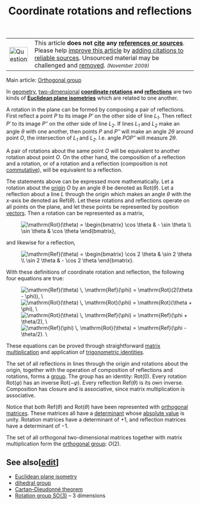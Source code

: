 ﻿---
lastrevid: 638923537
pageid: 596267
canonicalurl: http://en.wikipedia.org/wiki/Coordinate_rotations_and_reflections
title: Coordinate rotations and reflections
editurl: http://en.wikipedia.org/w/index.php?title=Coordinate_rotations_and_reflections&action=edit
length: 3680
contentmodel: wikitext
pagelanguage: en
touched: 2015-01-31T22:31:41Z
ns: 0
fullurl: http://en.wikipedia.org/wiki/Coordinate_rotations_and_reflections
---

<table class="metadata plainlinks ambox ambox-content ambox-Unreferenced" role="presentation"><tr><td class="mbox-image"><div style="width:52px"><a href="/wiki/File:Question_book-new.svg" class="image"><img alt="Question book-new.svg" src="//upload.wikimedia.org/wikipedia/en/thumb/9/99/Question_book-new.svg/50px-Question_book-new.svg.png" width="50" height="39" srcset="//upload.wikimedia.org/wikipedia/en/thumb/9/99/Question_book-new.svg/75px-Question_book-new.svg.png 1.5x, //upload.wikimedia.org/wikipedia/en/thumb/9/99/Question_book-new.svg/100px-Question_book-new.svg.png 2x" data-file-width="262" data-file-height="204" /></a></div></td><td class="mbox-text"><span class="mbox-text-span">This article <b>does not <a href="/wiki/Wikipedia:Citing_sources" title="Wikipedia:Citing sources">cite</a> any <a href="/wiki/Wikipedia:Verifiability" title="Wikipedia:Verifiability">references or sources</a></b>.<span class="hide-when-compact"> Please help <a class="external text" href="//en.wikipedia.org/w/index.php?title=Coordinate_rotations_and_reflections&amp;action=edit">improve this article</a> by <a href="/wiki/Help:Introduction_to_referencing/1" title="Help:Introduction to referencing/1">adding citations to reliable sources</a>. Unsourced material may be challenged and <a href="/wiki/Wikipedia:Verifiability#Burden_of_evidence" title="Wikipedia:Verifiability">removed</a>.</span>  <small><i>(November 2009)</i></small><span class="hide-when-compact"></span></span></td></tr></table>
<div class="hatnote relarticle mainarticle">Main article: <a href="/wiki/Orthogonal_group" title="Orthogonal group">Orthogonal group</a></div>
<p>In <a href="/wiki/Geometry" title="Geometry">geometry</a>, <a href="/wiki/Two-dimensional" title="Two-dimensional" class="mw-redirect">two-dimensional</a> <b><a href="/wiki/Coordinate_rotation" title="Coordinate rotation" class="mw-redirect">coordinate rotations</a> and <a href="/wiki/Reflection_(mathematics)" title="Reflection (mathematics)">reflections</a></b> are two kinds of <b><a href="/wiki/Euclidean_plane_isometry" title="Euclidean plane isometry">Euclidean plane isometries</a></b> which are related to one another.
</p><p>A rotation in the plane can be formed by composing a pair of reflections.  First reflect a point <i>P</i> to its image <i>P&#8242;</i> on the other side of line <i>L<sub>1</sub></i>.  Then reflect <i>P&#8242;</i> to its image <i>P&#8242;&#8242;</i> on the other side of line <i>L<sub>2</sub></i>.  If lines <i>L<sub>1</sub></i> and <i>L<sub>2</sub></i> make an angle <i>θ</i> with one another, then points <i>P</i> and <i>P&#8242;&#8242;</i> will make an angle <i>2θ</i> around point <i>O</i>, the intersection of <i>L<sub>1</sub></i> and <i>L<sub>2</sub></i>.  I.e. angle <i>POP&#8242;&#8242;</i> will measure <i>2θ</i>.
</p><p>A pair of rotations about the same point <i>O</i> will be equivalent to another rotation about point <i>O</i>.  On the other hand, the composition of a reflection and a rotation, or of a rotation and a reflection (composition is not <a href="/wiki/Commutative" title="Commutative" class="mw-redirect">commutative</a>), will be equivalent to a reflection.
</p><p>The statements above can be expressed more mathematically.  Let a rotation about the <a href="/wiki/Origin_(mathematics)" title="Origin (mathematics)">origin</a> <i>O</i> by an angle <i>θ</i> be denoted as Rot(<i>θ</i>).  Let a reflection about a line <i>L</i> through the origin which makes an angle <i>θ</i> with the <i>x</i>-axis be denoted as Ref(<i>θ</i>).   Let these rotations and reflections operate on all points on the plane, and let these points be represented by position <a href="/wiki/Vector_(geometric)" title="Vector (geometric)" class="mw-redirect">vectors</a>.  Then a rotation can be represented as a matrix,
</p>
<dl><dd><img class="mwe-math-fallback-image-inline tex" alt=" \mathrm{Rot}(\theta) = \begin{bmatrix} \cos \theta &amp; - \sin \theta \\&#10;\sin \theta &amp; \cos \theta \end{bmatrix}, " src="//upload.wikimedia.org/math/d/d/5/dd5b4bc5cf8a47c6ddadd8ec24025b6b.png" /></dd></dl>
<p>and likewise for a reflection,
</p>
<dl><dd><img class="mwe-math-fallback-image-inline tex" alt=" \mathrm{Ref}(\theta) = \begin{bmatrix} \cos 2 \theta &amp; \sin 2 \theta \\&#10;\sin 2 \theta &amp; - \cos 2 \theta \end{bmatrix}. " src="//upload.wikimedia.org/math/9/6/3/963e0443149a56d033448b330ad34b99.png" /></dd></dl>
<p>With these definitions of coordinate rotation and reflection, the following four equations are true:
</p>
<dl><dd><img class="mwe-math-fallback-image-inline tex" alt=" \mathrm{Ref}(\theta) \, \mathrm{Ref}(\phi) = \mathrm{Rot}(2(\theta - \phi)), \ " src="//upload.wikimedia.org/math/f/f/a/ffadccd3c5508d525c858be570ffe637.png" /></dd>
<dd><img class="mwe-math-fallback-image-inline tex" alt=" \mathrm{Rot}(\theta) \, \mathrm{Rot}(\phi) = \mathrm{Rot}(\theta + \phi), \ " src="//upload.wikimedia.org/math/6/4/6/6463b5b051f9e9c383cb94b742457a9f.png" /></dd>
<dd><img class="mwe-math-fallback-image-inline tex" alt=" \mathrm{Rot}(\theta) \, \mathrm{Ref}(\phi) = \mathrm{Ref}(\phi + \theta/2), \ " src="//upload.wikimedia.org/math/f/e/5/fe51cb9a1841a56d7c43f364a34f8eaa.png" /></dd>
<dd><img class="mwe-math-fallback-image-inline tex" alt=" \mathrm{Ref}(\phi) \, \mathrm{Rot}(\theta) = \mathrm{Ref}(\phi - \theta/2). \ " src="//upload.wikimedia.org/math/7/9/4/79442da1453ce99931fbea89723e25a6.png" /></dd></dl>
<p>These equations can be proved through straightforward <a href="/wiki/Matrix_multiplication" title="Matrix multiplication">matrix multiplication</a> and application of <a href="/wiki/Trigonometric_identity" title="Trigonometric identity" class="mw-redirect">trigonometric identities</a>.
</p><p>The set of all reflections in lines through the origin and rotations about the origin, together with the operation of composition of reflections and rotations, forms a <a href="/wiki/Group_(mathematics)" title="Group (mathematics)">group</a>.  The group has an identity: Rot(0).  Every rotation Rot(<i>φ</i>) has an inverse Rot(−<i>φ</i>).  Every reflection Ref(<i>θ</i>) is its own inverse.  Composition has closure and is associative, since matrix multiplication is associative.
</p><p>Notice that both Ref(<i>θ</i>) and Rot(<i>θ</i>) have been represented with <a href="/wiki/Orthogonal_matrix" title="Orthogonal matrix">orthogonal matrices</a>.  These matrices all have a <a href="/wiki/Determinant" title="Determinant">determinant</a> whose <a href="/wiki/Absolute_value" title="Absolute value">absolute value</a> is unity.  Rotation matrices have a determinant of +1, and reflection matrices have a determinant of −1.
</p><p>The set of all orthogonal two-dimensional matrices together with matrix multiplication form the <a href="/wiki/Orthogonal_group" title="Orthogonal group">orthogonal group</a>: <i>O</i>(2).
</p>
<h2><span class="mw-headline" id="See_also">See also</span><span class="mw-editsection"><span class="mw-editsection-bracket">[</span><a href="/w/index.php?title=Coordinate_rotations_and_reflections&amp;action=edit&amp;section=1" title="Edit section: See also">edit</a><span class="mw-editsection-bracket">]</span></span></h2>
<ul><li><a href="/wiki/Euclidean_plane_isometry" title="Euclidean plane isometry">Euclidean plane isometry</a></li>
<li><a href="/wiki/Dihedral_group" title="Dihedral group">dihedral group</a></li>
<li><a href="/wiki/Cartan%E2%80%93Dieudonn%C3%A9_theorem" title="Cartan–Dieudonné theorem">Cartan–Dieudonné theorem</a></li>
<li><a href="/wiki/Rotation_group_SO(3)" title="Rotation group SO(3)">Rotation group SO(3)</a> – 3 dimensions</li></ul>
